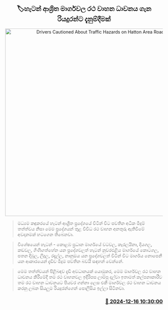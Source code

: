 <p align='center'><b><h2 align='center' title='Drivers Cautioned About Traffic Hazards on Hatton Area Roads'>🏷හැටන් ආශ්‍රිත මාර්ගවල රථ වාහන ධාවනය ගැන රියදුරන්ට දැනුම්දීමක්</h2></b></p>
<p align='center'><img src='https://helakuru.sgp1.cdn.digitaloceanspaces.com/esana/images/lib/road-wind.jpg' width='600' alt='Drivers Cautioned About Traffic Hazards on Hatton Area Roads'></p>

> මධ්‍යම කඳුකරයේ හැටන් ආශ්‍රිත ප්‍රදේශයේ විටින් විට පවතින අධික මීදුම් තත්ත්වය නිසා මෙම ප්‍රදේශයන් තුළ විවිධ රථ වාහන අනතුරු ඇතිවීමේ අවදානමක් හටගෙන තිබෙනවා.

> විශේෂයෙන් හැටන් - කොළඹ ප්‍රධාන මාර්ගයේ වටවල, කැරලයිනා, දියගල, කඩවල, ගිණිගත්හේන යන ප්‍රදේශවලත් හැටන් නුවරඑළිය මාර්ගයේ කොටගල, පතන දිඹුල, ලිදුල, රදැල්ල, නානුඔය යන ප්‍රදේශවලත් විටින් විට මාර්ගය නොපෙනී යන ​ආකාරයෙන් දැඩිව මීදුම පවතින බවයි සඳහන් වෙන්නේ.

> මෙම තත්ත්වයන් පිළිබඳව දැඩි අවධානයක් යොමුකර, මෙම මාර්ගවල රථ වාහන ධාවනය කිරීමේදී තම රථ වාහනවල ඉදිරිපස ලාම්පු දල්වා ඉතාමත් කල්පනාකාරීව තම රථ වාහන ධාවනයට පියවර ගන්නා ලෙස එකී මාර්ගවල රථ වාහන ධාවනය කරනු ලබන සියලුම රියදුරන්ගෙන් පොලීසිය ඉල්ලා සිටිනවා. 



<h3 align='right'><a href='https://www.helakuru.lk/esana/p/105925/'>📅 2024-12-16 10:30:00</a></h3>
